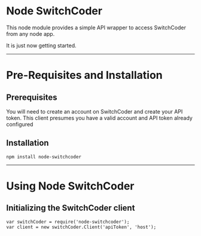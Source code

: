 # Node SwitchCoder

This node module provides a simple API wrapper to access SwitchCoder from any node app.  

It is just now getting started.

---

# Pre-Requisites and Installation
## Prerequisites

You will need to create an account on SwitchCoder and create your API token.
This client presumes you have a valid account and API token already configured

## Installation 
```shell
npm install node-switchcoder

```

---

# Using Node SwitchCoder

## Initializing the SwitchCoder client

```
var switchCoder = require('node-switchcoder');
var client = new switchCoder.Client('apiToken', 'host');
```